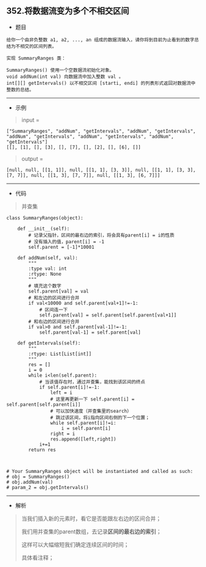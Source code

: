 352.将数据流变为多个不相交区间
----------
- 题目
>
    给你一个由非负整数 a1, a2, ..., an 组成的数据流输入，请你将到目前为止看到的数字总结为不相交的区间列表。

    实现 SummaryRanges 类：
    
    SummaryRanges() 使用一个空数据流初始化对象。
    void addNum(int val) 向数据流中加入整数 val 。
    int[][] getIntervals() 以不相交区间 [starti, endi] 的列表形式返回对数据流中整数的总结。
----------
- 示例
> input = 
> 
    ["SummaryRanges", "addNum", "getIntervals", "addNum", "getIntervals", "addNum", "getIntervals", "addNum", "getIntervals", "addNum", "getIntervals"]
    [[], [1], [], [3], [], [7], [], [2], [], [6], []]
>
> output =
> 
    [null, null, [[1, 1]], null, [[1, 1], [3, 3]], null, [[1, 1], [3, 3], [7, 7]], null, [[1, 3], [7, 7]], null, [[1, 3], [6, 7]]]
----------
- 代码
> 并查集
>
    class SummaryRanges(object):

        def __init__(self):
            # 记录父指针，区间的最右边的索引，将会具有parent[i] = i的性质
            # 没有插入的值，parent[i] = -1
            self.parent = [-1]*10001
    
        def addNum(self, val):
            """
            :type val: int
            :rtype: None
            """
            # 填充这个数字
            self.parent[val] = val
            # 和左边的区间进行合并
            if val<10000 and self.parent[val+1]!=-1:
                # 区间连一下
                self.parent[val] = self.parent[self.parent[val+1]]
            # 和右边的区间进行合并
            if val>0 and self.parent[val-1]!=-1:
                self.parent[val-1] = self.parent[val]
    
        def getIntervals(self):
            """
            :rtype: List[List[int]]
            """
            res = []
            i = 0
            while i<len(self.parent):
                # 当该值存在时，通过并查集，能找到该区间的终点
                if self.parent[i]!=-1:
                    left = i
                    # 这里再更新一下 self.parent[i] = self.parent[self.parent[i]]
                    # 可以加快速度（并查集里的search）
                    # 跳过该区间，将i指向区间右侧的下一个位置；
                    while self.parent[i]!=i:
                        i = self.parent[i]
                    right = i
                    res.append([left,right])
                i+=1
            return res
    
    
    
    # Your SummaryRanges object will be instantiated and called as such:
    # obj = SummaryRanges()
    # obj.addNum(val)
    # param_2 = obj.getIntervals()
----------
 - 解析
> 
> 当我们插入新的元素时，看它是否能跟左右边的区间合并；
> 
> 我们用并查集的parent数组，去记录**区间的最右边的索引**；
> 
> 这样可以大幅缩短我们确定连续区间的时间；
> 
> 具体看注释；
    